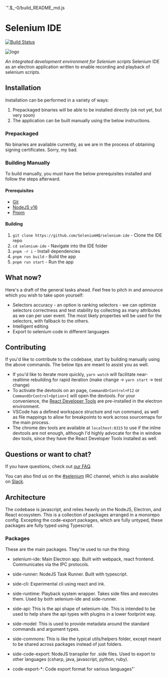 `".$_-0/build_README_md.js
# Selenium IDE 
[![Build Status](https://api.travis-ci.com/SeleniumHQ/selenium-ide.svg?branch=trunk)](https://travis-ci.com/SeleniumHQ/selenium-ide)

![logo](https://www.seleniumhq.org/selenium-ide/img/selenium-ide128.png)

_An integrated development environment for Selenium scripts_
Selenium IDE as an electron application written to enable recording and playback of selenium scripts.

## Installation

Installation can be performed in a variety of ways:

1. Prepackaged binaries will be able to be installed directly (ok not yet, but very soon)
2. The application can be built manually using the below instructions.

### Prepackaged

No binaries are available currently, as we are in the process of obtaining signing certificates.
Sorry, my bad.

### Building Manually

To build manually, you must have the below prerequisites installed and follow the steps afterward.

#### Prerequisites

- [Git](https://git-scm.com/book/en/v2/Getting-Started-Installing-Git)
- [NodeJS v16](https://nodejs.org/en/download/)
- [Pnpm](https://pnpm.io/installation)

#### Building

1. `git clone https://github.com/SeleniumHQ/selenium-ide` - Clone the IDE repo
2. `cd selenium-ide` - Navigate into the IDE folder
3. `pnpm -r i` - Install dependencies
4. `pnpm run build` - Build the app
5. `pnpm run start` - Run the app

## What now?

Here's a draft of the general tasks ahead. Feel free to pitch in and announce which you wish to take upon yourself:

- Selectors accuracy - an option is ranking selectors - we can optimize selectors correctness and test stability by collecting as many attributes as we can per user event. The most likely properties will be used for the selectors, with fallback to the others.
- Intelligent editing
- Export to selenium code in different languages

## Contributing

If you'd like to contribute to the codebase, start by building manually using the above commands. The below tips are meant to assist you as well.

- If you'd like to iterate more quickly, `yarn watch` will facilitate near-realtime rebuilding for rapid iteration (make change -> `yarn start` -> test change)
- To activate the devtools on an page, `CommandOrControl+F12` or `CommandOrControl+Option+I` will open the devtools. For your convenience, the [React Developer Tools](https://chrome.google.com/webstore/detail/react-developer-tools/fmkadmapgofadopljbjfkapdkoienihi?hl=en) are pre-installed in the electron environment.
- VSCode has a defined workspace structure and run command, as well as file mappings to allow for breakpoints to work across sourcemaps for the main process.
- The chrome dev tools are available at `localhost:8315` to use if the inline devtools are not enough, although I'd highly advocate for the in window dev tools, since they have the React Developer Tools installed as well.

## Questions or want to chat?

If you have questions, check out [our FAQ](https://github.com/SeleniumHQ/selenium-ide/wiki/Frequently-Asked-Questions).

You can also find us on the [#selenium](irc://freenode.net/selenium) IRC
channel, which is also available on
[Slack](https://www.selenium.dev/support/#ChatRoom).

## Architecture

The codebase is javascript, and relies heavily on the NodeJS, Electron, and
React ecosystem. This is a collection of packages arranged in a monorepo
config. Excepting the code-export packages, which are fully untyped, these
packages are fully typed using Typescript.

### Packages

These are the main packages. They're used to run the thing:

- selenium-ide: Main Electron app. Built with webpack, react frontend. Communicates
via the IPC protocols.

- side-runner: NodeJS Task Runner. Built with typescript.

- side-cli: Experimental cli using react and ink.

- side-runtime: Playback system wrapper. Takes side files and executes
them. Used by both selenium-ide and side-runner.

- side-api: This is the api shape of selenium-ide. This is intended to be used
to help share the api types with plugins in a lower footprint way.

- side-model: This is used to provide metadata around the standard commands and
argument types.

- side-commons: This is like the typical utils/helpers folder, except meant to
be shared across packages instead of just folders.

- side-code-export: NodeJS transpiler for .side files. Used to export to other
languages (csharp, java, javascript, python, ruby).

- code-export-*: Code export format for various languages"`
